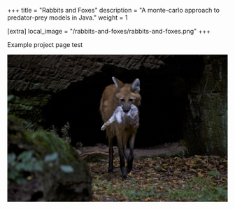 +++
title = "Rabbits and Foxes"
description = "A monte-carlo approach to predator-prey models in Java."
weight = 1

[extra]
local_image = "/rabbits-and-foxes/rabbits-and-foxes.png"
+++

Example project page test

![image](rabbits-and-foxes.png)
